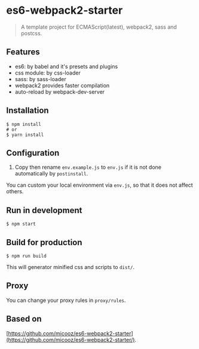 # es6-webpack2-starter

> A template project for ECMAScript(latest), webpack2, sass and postcss.

## Features

* es6: by babel and it's presets and plugins
* css module: by css-loader
* sass: by sass-loader
* webpack2 provides faster compilation
* auto-reload by webpack-dev-server

## Installation

    $ npm install
    # or
    $ yarn install

## Configuration

1. Copy then rename `env.example.js` to `env.js` if it is not done automatically by `postinstall`.

You can custom your local environment via `env.js`, so that it does not affect others.

## Run in development

    $ npm start

## Build for production

    $ npm run build

This will generator minified css and scripts to `dist/`.

## Proxy

You can change your proxy rules in `proxy/rules`.

## Based on

[https://github.com/micooz/es6-webpack2-starter](https://github.com/micooz/es6-webpack2-starter/).

